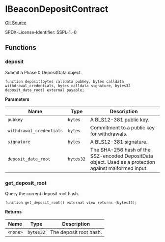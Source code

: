 # IBeaconDepositContract
[Git Source](https://github.com/manifoldfinance/mevETH2/blob/3090c0b460080053b688ae3504dd322da59dd255/src/interfaces/IBeaconDepositContract.sol)

SPDX-License-Identifier: SSPL-1.-0


## Functions
### deposit

Submit a Phase 0 DepositData object.


```solidity
function deposit(bytes calldata pubkey, bytes calldata withdrawal_credentials, bytes calldata signature, bytes32 deposit_data_root) external payable;
```
**Parameters**

|Name|Type|Description|
|----|----|-----------|
|`pubkey`|`bytes`|A BLS12-381 public key.|
|`withdrawal_credentials`|`bytes`|Commitment to a public key for withdrawals.|
|`signature`|`bytes`|A BLS12-381 signature.|
|`deposit_data_root`|`bytes32`|The SHA-256 hash of the SSZ-encoded DepositData object. Used as a protection against malformed input.|


### get_deposit_root

Query the current deposit root hash.


```solidity
function get_deposit_root() external view returns (bytes32);
```
**Returns**

|Name|Type|Description|
|----|----|-----------|
|`<none>`|`bytes32`|The deposit root hash.|


